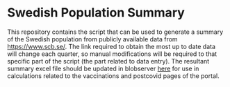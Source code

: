 # Swedish Population Summary

This repository contains the script that can be used to generate a summary of the Swedish population from publicly available data from https://www.scb.se/. The link required to obtain the most up to date data will change each quarter, so manual modifications will be required to that specific part of the script (the part related to data entry). The resultant summary excel file should be updated in blobserver [here](https://blobserver.dckube.scilifelab.se/blob/SCB_pop_data.xlsx/info) for use in calculations related to the vaccinations and postcovid pages of the portal.